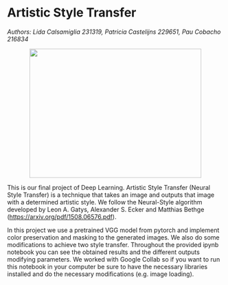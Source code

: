 # Artistic Style Transfer
*Authors: Lida Calsamiglia 231319, Patricia Castelijns 229651, Pau Cobacho 216834*

<div align="center">
    <img src=![download-3](https://github.com/lidacalsamiglia/artistic-style-transfer/assets/65334896/8dbe1743-ec39-45aa-93cc-1a415d258ba5)
  width="400" height="300">
</div>

This is our final project of Deep Learning. Artistic Style Transfer (Neural Style Transfer) is a technique that takes an image and outputs that image with a determined artistic style. We follow the Neural-Style algorithm developed by Leon A. Gatys, Alexander S. Ecker and Matthias Bethge (https://arxiv.org/pdf/1508.06576.pdf).  

In this project we use a pretrained VGG model from pytorch and implement color preservation and masking to the generated images. We also do some modifications to achieve two style transfer. Throughout the provided ipynb notebook you can see the obtained results and the different outputs modifying parameters. We worked with Google Collab so if you want to run this notebook in your computer be sure to have the necessary libraries installed and do the necessary modifications (e.g. image loading). 
